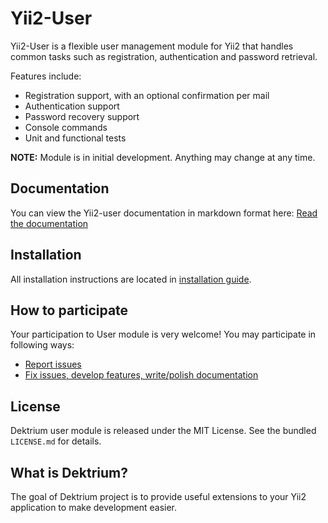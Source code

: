 Yii2-User
=========

Yii2-User is a flexible user management module for Yii2 that handles common tasks such as registration, authentication
and password retrieval.

Features include:

* Registration support, with an optional confirmation per mail
* Authentication support
* Password recovery support
* Console commands
* Unit and functional tests

**NOTE:** Module is in initial development. Anything may change at any time.

## Documentation

You can view the Yii2-user documentation in markdown format here:
[Read the documentation](docs/index.md)

## Installation

All installation instructions are located in [installation guide](docs/installation.md).

## How to participate

Your participation to User module is very welcome! You may participate in following ways:

- [Report issues](https://github.com/dektrium/yii2-user/issues)
- [Fix issues, develop features, write/polish documentation](docs/contributing.md)

## License

Dektrium user module is released under the MIT License. See the bundled `LICENSE.md` for details.

## What is Dektrium?

The goal of Dektrium project is to provide useful extensions to your Yii2 application to make development easier.